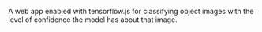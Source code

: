 A web app enabled with tensorflow.js for classifying object images with the level of confidence the model has about that image.
